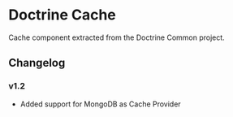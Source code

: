 # Doctrine Cache

Cache component extracted from the Doctrine Common project.

## Changelog

### v1.2

* Added support for MongoDB as Cache Provider
